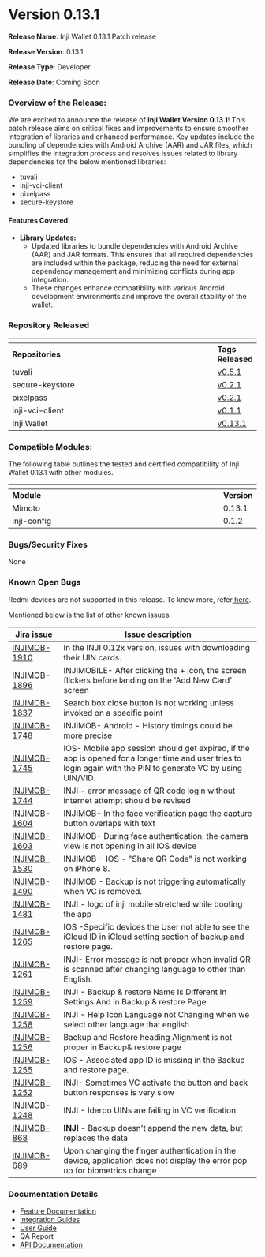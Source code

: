 # Version 0.13.1

**Release Name**: Inji Wallet 0.13.1 Patch release

**Release Version**: 0.13.1

**Release Type**: Developer

**Release Date**: Coming Soon

### **Overview of the Release:**

We are excited to announce the release of **Inji Wallet Version 0.13.1**! This patch release aims on critical fixes and improvements to ensure smoother integration of libraries and enhanced performance. Key updates include the bundling of dependencies with Android Archive (AAR) and JAR files, which simplifies the integration process and resolves issues related to library dependencies for the below mentioned libraries:

* tuvali
* inji-vci-client
* pixelpass
* secure-keystore

#### **Features Covered:**

* **Library Updates:**
  * Updated libraries to bundle dependencies with Android Archive (AAR) and JAR formats. This ensures that all required dependencies are included within the package, reducing the need for external dependency management and minimizing conflicts during app integration.
  * These changes enhance compatibility with various Android development environments and improve the overall stability of the wallet.

### Repository Released

<table data-header-hidden><thead><tr><th width="499"></th><th></th></tr></thead><tbody><tr><td><strong>Repositories</strong></td><td><strong>Tags Released</strong></td></tr><tr><td>tuvali</td><td><a href="https://github.com/mosip/tuvali/tree/v0.5.1"> v0.5.1</a></td></tr><tr><td>secure-keystore</td><td><a href="https://github.com/mosip/secure-keystore/tree/v0.2.1"> v0.2.1</a></td></tr><tr><td>pixelpass</td><td><a href="https://github.com/mosip/pixelpass/tree/v0.2.1">v0.2.1</a></td></tr><tr><td>inji-vci-client</td><td><a href="https://github.com/mosip/inji-vci-client/tree/v0.1.1">v0.1.1</a></td></tr><tr><td>Inji Wallet</td><td><a href="https://github.com/mosip/inji-wallet/tree/v0.13.1">v0.13.1</a></td></tr></tbody></table>

### Compatible Modules:

The following table outlines the tested and certified compatibility of Inji Wallet 0.13.1 with other modules.

<table data-header-hidden><thead><tr><th width="499"></th><th></th></tr></thead><tbody><tr><td><strong>Module</strong></td><td><strong>Version</strong></td></tr><tr><td>Mimoto</td><td>0.13.1</td></tr><tr><td>inji-config</td><td>0.1.2</td></tr></tbody></table>

### Bugs/Security Fixes

None

### Known Open Bugs

Redmi devices are not supported in this release. To know more, refer[ here](https://mosip.atlassian.net/issues/?filter=-4\&jql=labels%20%3D%20redmi%20order%20by%20created%20DESC).

Mentioned below is the list of other known issues.

| **Jira issue**                                                  | **Issue description**                                                                                                                                          |
| --------------------------------------------------------------- | -------------------------------------------------------------------------------------------------------------------------------------------------------------- |
| [INJIMOB-1910](https://mosip.atlassian.net/browse/INJIMOB-1910) | In the INJI 0.12x version, issues with downloading their UIN cards.                                                                                            |
| [INJIMOB-1896](https://mosip.atlassian.net/browse/INJIMOB-1896) | INJIMOBILE- After clicking the + icon, the screen flickers before landing on the 'Add New Card' screen                                                         |
| [INJIMOB-1837](https://mosip.atlassian.net/browse/INJIMOB-1837) | Search box close button is not working unless invoked on a specific point                                                                                      |
| [INJIMOB-1748](https://mosip.atlassian.net/browse/INJIMOB-1748) | INJIMOB- Android - History timings could be more precise                                                                                                       |
| [INJIMOB-1745](https://mosip.atlassian.net/browse/INJIMOB-1745) | IOS- Mobile app session should get expired, if the app is opened for a longer time and user tries to login again with the PIN to generate VC by using UIN/VID. |
| [INJIMOB-1744](https://mosip.atlassian.net/browse/INJIMOB-1744) | INJI - error message of QR code login without internet attempt should be revised                                                                               |
| [INJIMOB-1604](https://mosip.atlassian.net/browse/INJIMOB-1604) | INJIMOB- In the face verification page the capture button overlaps with text                                                                                   |
| [INJIMOB-1603](https://mosip.atlassian.net/browse/INJIMOB-1603) | INJIMOB- During face authentication, the camera view is not opening in all IOS device                                                                          |
| [INJIMOB-1530](https://mosip.atlassian.net/browse/INJIMOB-1530) | INJIMOB - IOS - "Share QR Code" is not working on iPhone 8.                                                                                                    |
| [INJIMOB-1490](https://mosip.atlassian.net/browse/INJIMOB-1490) | INJIMOB - Backup is not triggering automatically when VC is removed.                                                                                           |
| [INJIMOB-1481](https://mosip.atlassian.net/browse/INJIMOB-1481) | INJI - logo of inji mobile stretched while booting the app                                                                                                     |
| [INJIMOB-1265](https://mosip.atlassian.net/browse/INJIMOB-1265) | IOS -Specific devices the User not able to see the iCloud ID in iCloud setting section of backup and restore page.                                             |
| [INJIMOB-1261](https://mosip.atlassian.net/browse/INJIMOB-1261) | INJI- Error message is not proper when invalid QR is scanned after changing language to other than English.                                                    |
| [INJIMOB-1259](https://mosip.atlassian.net/browse/INJIMOB-1259) | INJI - Backup & restore Name Is Different In Settings And in Backup & restore Page                                                                             |
| [INJIMOB-1258](https://mosip.atlassian.net/browse/INJIMOB-1258) | INJI - Help Icon Language not Changing when we select other language that english                                                                              |
| [INJIMOB-1256](https://mosip.atlassian.net/browse/INJIMOB-1256) | Backup and Restore heading Alignment is not proper in Backup& restore page                                                                                     |
| [INJIMOB-1255](https://mosip.atlassian.net/browse/INJIMOB-1255) | IOS - Associated app ID is missing in the Backup and restore page.                                                                                             |
| [INJIMOB-1252](https://mosip.atlassian.net/browse/INJIMOB-1252) | INJI- Sometimes VC activate the button and back button responses is very slow                                                                                  |
| [INJIMOB-1248](https://mosip.atlassian.net/browse/INJIMOB-1248) | INJI - Iderpo UINs are failing in VC verification                                                                                                              |
| [INJIMOB-868](https://mosip.atlassian.net/browse/INJIMOB-868)   | **INJI** - Backup doesn't append the new data, but replaces the data                                                                                           |
| [INJIMOB-689](https://mosip.atlassian.net/browse/INJIMOB-689)   | Upon changing the finger authentication in the device, application does not display the error pop up for biometrics change                                     |

### Documentation Details

* [Feature Documentation](https://docs.mosip.io/inji/inji-mobile-wallet/overview/features)
* [Integration Guides](https://docs.mosip.io/inji/inji-mobile-wallet/integration-guide)
* [User Guide](https://docs.mosip.io/inji/inji-mobile-wallet/end-user-guide)
* QA Report
* [API Documentation](https://github.com/mosip/mimoto/tree/release-0.10.0/docs/postman-collections)
